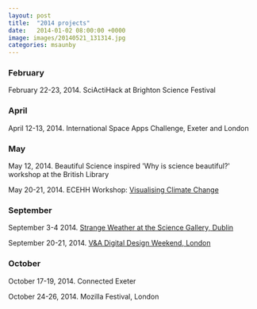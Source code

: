 ```yaml
---
layout: post
title:  "2014 projects"
date:   2014-01-02 08:00:00 +0000
image: images/20140521_131314.jpg
categories: msaunby
---
```


### February
February 22-23, 2014. SciActiHack at Brighton Science Festival

### April
April 12-13, 2014. International Space Apps Challenge, Exeter and London

### May
May 12, 2014. Beautiful Science inspired 'Why is science beautiful?' workshop at the British Library

May 20-21, 2014. ECEHH Workshop: [Visualising Climate Change](http://www.ecehh.org/events/visualising-climate/)

### September
September 3-4 2014. [Strange Weather at the Science Gallery, Dublin](https://dublin.sciencegallery.com/events/2014/08/strangeweatherhackathon)

September 20-21, 2014. [V&A Digital Design Weekend, London](https://uniform.net/thinking/innovating-with-the-met-office)

### October
October 17-19, 2014. Connected Exeter

October 24-26, 2014. Mozilla Festival, London

